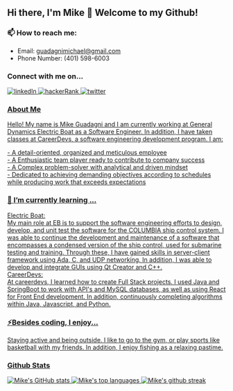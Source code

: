 ## Hi there, I'm Mike 👋 Welcome to my Github!

### 📫 How to reach me:
- Email: guadagnimichael@gmail.com
- Phone Number: (401) 598-6003

### Connect with me on...
<p>
  <a href="https://www.linkedin.com/in/michael-guadagni-041461184/">
  <img src="https://img.shields.io/badge/LinkedIn-0077B5?style=for-the-badge&logo=linkedin&logoColor=white" alt="linkedIn">
   
  <a href="https://www.hackerrank.com/guadagnimichael">
  <img src="https://img.shields.io/badge/-Hackerrank-2EC866?style=for-the-badge&logo=HackerRank&logoColor=white" alt ="hackerRank">
    
  <a href="https://twitter.com/GuadagniCode">
  <img src="https://img.shields.io/badge/Twitter-1DA1F2?style=for-the-badge&logo=twitter&logoColor=white" alt="twitter">
</p>

### About Me
<p> 
Hello! My name is Mike Guadagni and I am currently working at General Dynamics Electric Boat as a Software Engineer. In addition, I have taken classes at CareerDevs, a software engineering development program. I am: </p> 
 - A detail-oriented, organized and meticulous employee <br>
- A Enthusiastic team player ready to contribute to  company success <br>
- A Complex problem-solver with analytical and driven mindset <br>
- Dedicated to achieving demanding objectives according to schedules while producing work that exceeds expectations <br>

### 🌱 I’m currently learning ...
<ins>Electric Boat:</ins> <br>
    My main role at EB is to support the software engineering efforts to design, develop, and unit test the software for the COLUMBIA ship control system. I was able to continue the development and maintenance of a software that encompasses a condensed version of the ship control, used for submarine testing and training. Through these, I have gained skills in server-client framework using Ada, C, and UDP networking. In addition, I was able to develop and integrate GUIs using Qt Creator and C++. <br>
<ins>CareerDevs:</ins> <br>
At careerdevs, I learned how to create Full Stack projects. I used Java and SpringBoot to work with API's and MySQL databases, as well as using React for Front End development. In addition, continuously completing algorithms within Java, Javascript, and Python. 

### ⚡Besides coding, I enjoy...
Staying active and being outside. I like to go to the gym, or play sports like basketball with my friends. In addition, I enjoy fishing as a relaxing pastime. 

### Github Stats
![Mike's GitHub stats](https://github-readme-stats.vercel.app/api?username=mguadagni&show_icons=true&theme=merko) 
![Mike's top languages](https://github-readme-stats.vercel.app/api/top-langs/?username=mguadagni&theme=blue-green)
![Mike's github streak](https://github-readme-streak-stats.herokuapp.com/?user=mguadagni&theme=blue-green)




<!--
**mguadagni/mguadagni** is a ✨ _special_ ✨ repository because its `README.md` (this file) appears on your GitHub profile.

Here are some ideas to get you started:

- 🔭 I’m currently working on ...
- 🌱 I’m currently learning ...
- 👯 I’m looking to collaborate on ...
- 🤔 I’m looking for help with ...
- 💬 Ask me about ...
- 📫 How to reach me: ...
- 😄 Pronouns: ...
- ⚡ Fun fact: ...
-->
